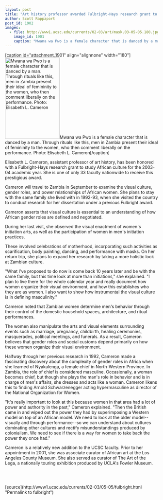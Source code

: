 ```yaml
---
layout: post
title: "Art history professor awarded Fulbright-Hays research grant to study in Africa"
author: Scott Rappaport
post_id: 1902
images:
  - file: http://www1.ucsc.edu/currents/02-03/art/mask.03-05-05.180.jpg
    image_id: 1901
    caption: "Mwana wa Pwo is a female character that is danced by a man. Through rituals like this, men in Zambia present their ideal of femininity to the women, who then comment liberally on the performance. Photo: Elisabeth L. Cameron"
---
```


[caption id="attachment_1901" align="alignnone" width="180"]<a href="http://localhost/mysite/wp-content/uploads/2003/05/mask.03-05-05.180.jpg"><img class="size-full wp-image-1901" src="http://localhost/mysite/wp-content/uploads/2003/05/mask.03-05-05.180.jpg" alt="Mwana wa Pwo is a female character that is danced by a man. Through rituals like this, men in Zambia present their ideal of femininity to the women, who then comment liberally on the performance. Photo: Elisabeth L. Cameron" width="180" height="267" /></a>Mwana wa Pwo is a female character that is danced by a man. Through rituals like this, men in Zambia present their ideal of femininity to the women, who then comment liberally on the performance. Photo: Elisabeth L. Cameron[/caption]
<p>
  Elisabeth L. Cameron, assistant professor of art history, has been honored with a Fulbright-Hays research grant to study African culture for the 2003-04 academic year. She is one of only 33 faculty nationwide to receive this prestigious award.
</p>
<p>
  Cameron will travel to Zambia in September to examine the visual culture, gender roles, and power relationships of African women. She plans to stay with the same family she lived with in 1992-93, when she visited the country to conduct research for her dissertation under a previous Fulbright award.<br>
</p>
<p>
  Cameron asserts that visual culture is essential to an understanding of how African gender roles are defined and negotiated.
</p>
<p>
  During her last visit, she observed the visual enactment of women's initiation arts, as well as the participation of women in men's initiation practices.
</p>
<p>
  These involved celebrations of motherhood, incorporating such activities as scarification, body painting, dancing, and performance with masks. On her return trip, she plans to expand her research by taking a more holistic look at Zambian culture.<br>
</p>
<p>
  "What I've proposed to do now is come back 10 years later and be with the same family, but this time look at more than initiations," she explained. "I plan to live there for the whole calendar year and really document how women organize their visual environment, and how this establishes who they are as women. I also want to show how instrumental the visual culture is in defining masculinity."<br>
</p>
<p>
  Cameron noted that Zambian women determine men's behavior through their control of the domestic household spaces, architecture, and ritual performances.
</p>
<p>
  The women also manipulate the arts and visual elements surrounding events such as marriage, pregnancy, childbirth, healing ceremonies, masquerades, political meetings, and funerals. As a result, Cameron believes that gender roles and social customs depend primarily on how these women organize their visual environment.<br>
</p>
<p>
  Halfway through her previous research in 1992, Cameron made a fascinating discovery about the complexity of gender roles in Africa when she learned of Nyakulenga, a female chief in North-Western Province. In Zambia, the role of chief is considered masculine. Occasionally, a woman becomes chief, but though she plays the man's role in behavior and is in charge of men's affairs, she dresses and acts like a woman. Cameron likens this to finding Arnold Schwarzenegger acting hypermasculine as director of the National Organization for Women.<br>
</p>
<p>
  "It's really important to look at this because women in that area had a lot of power and authority in the past," Cameron explained. "Then the British came in and wiped out the power they had by superimposing a Western model on top of an African model. We need to look at the older model--visually and through performance--so we can understand about cultures dominating other cultures and rectify misunderstandings produced by colonialism. We need to see if there is a way for women to take back the power they once had."<br>
</p>
<p>
  Cameron is a relatively new addition to the UCSC faculty. Prior to her appointment in 2001, she was associate curator of African art at the Los Angeles County Museum. She also served as curator of The Art of the Lega, a nationally touring exhibition produced by UCLA's Fowler Museum.<br>
  <br>
</p>
<p>
  <br>

</p>
<p>

</p>
[source](http://www1.ucsc.edu/currents/02-03/05-05/fulbright.html "Permalink to fulbright")
